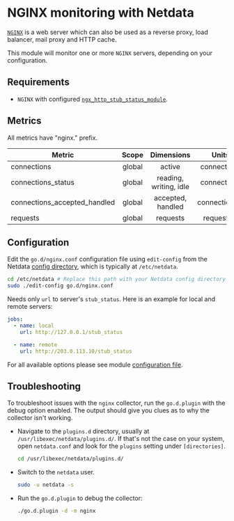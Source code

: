 <!--
title: "NGINX monitoring"
description: "Monitor the health and performance of NGINX web servers with zero configuration, per-second metric granularity, and interactive visualizations."
custom_edit_url: https://github.com/netdata/go.d.plugin/edit/master/modules/nginx/README.md
sidebar_label: "NGINX"
-->

# NGINX monitoring with Netdata

[`NGINX`](https://www.nginx.com/) is a web server which can also be used as a reverse proxy, load balancer, mail proxy
and HTTP cache.

This module will monitor one or more `NGINX` servers, depending on your configuration.

## Requirements

- `NGINX` with
  configured [`ngx_http_stub_status_module`](http://nginx.org/en/docs/http/ngx_http_stub_status_module.html).

## Metrics

All metrics have "nginx." prefix.

| Metric                       | Scope  |       Dimensions       |     Units     |
|------------------------------|:------:|:----------------------:|:-------------:|
| connections                  | global |         active         |  connections  |
| connections_status           | global | reading, writing, idle |  connections  |
| connections_accepted_handled | global |   accepted, handled    | connections/s |
| requests                     | global |        requests        |  requests/s   |

## Configuration

Edit the `go.d/nginx.conf` configuration file using `edit-config` from the
Netdata [config directory](https://learn.netdata.cloud/docs/configure/nodes), which is typically at `/etc/netdata`.

```bash
cd /etc/netdata # Replace this path with your Netdata config directory
sudo ./edit-config go.d/nginx.conf
```

Needs only `url` to server's `stub_status`. Here is an example for local and remote servers:

```yaml
jobs:
  - name: local
    url: http://127.0.0.1/stub_status

  - name: remote
    url: http://203.0.113.10/stub_status
```

For all available options please see
module [configuration file](https://github.com/netdata/go.d.plugin/blob/master/config/go.d/nginx.conf).

## Troubleshooting

To troubleshoot issues with the `nginx` collector, run the `go.d.plugin` with the debug option enabled. The output
should give you clues as to why the collector isn't working.

- Navigate to the `plugins.d` directory, usually at `/usr/libexec/netdata/plugins.d/`. If that's not the case on
  your system, open `netdata.conf` and look for the `plugins` setting under `[directories]`.

  ```bash
  cd /usr/libexec/netdata/plugins.d/
  ```

- Switch to the `netdata` user.

  ```bash
  sudo -u netdata -s
  ```

- Run the `go.d.plugin` to debug the collector:

  ```bash
  ./go.d.plugin -d -m nginx
  ```
